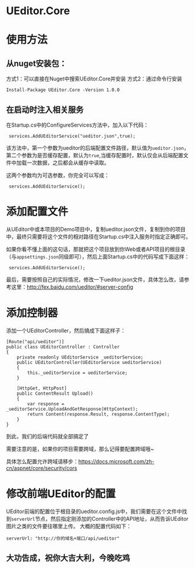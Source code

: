 # UEditor.Core
# 使用方法
## 从nuget安装包：
方式1：可以直接在Nuget中搜索UEditor.Core并安装
方式2：通过命令行安装
```
Install-Package UEditor.Core -Version 1.0.0
```
## 在启动时注入相关服务
在Startup.cs中的ConfigureServices方法中，加入以下代码：
```
 services.AddUEditorService("ueditor.json",true);
```
该方法中，第一个参数为ueditor的后端配置文件路径，默认值为`ueditor.json`，第二个参数为是否缓存配置，默认为`true`,当缓存配置时，默认仅会从后端配置文件中加载一次数据，之后都会从缓存中读取。

这两个参数均为可选参数，你完全可以写成：
```
 services.AddUEditorService();
```
# 添加配置文件
从UEditor中或本项目的Demo项目中，复制ueditor.json文件，复制到你的项目中，最终只需要将这个文件的相对路径在Startup.cs中注入服务时指定正确即可。

如果你看不懂上面的这句话，那就把这个项目放到你Web或者API项目的根目录（与`appsettings.json`同级即可），然后上面Startup.cs中的代码写成下面这样：
```
 services.AddUEditorService();
```
最后，需要按照自己的实际情况，修改一下ueditor.json文件，具体怎么改，请参考这里：http://fex.baidu.com/ueditor/#server-config
# 添加控制器
添加一个UEditorController，然后搞成下面这样子：
```
[Route("api/ueditor")]
public class UEditorController : Controller
{
    private readonly UEditorService _ueditorService;
    public UEditorController(UEditorService ueditorService)
    {
        this._ueditorService = ueditorService;
    }

    [HttpGet, HttpPost]
    public ContentResult Upload()
    {
        var response = _ueditorService.UploadAndGetResponse(HttpContext);
        return Content(response.Result, response.ContentType);
    }
}
```
到此，我们的后端代码就全部搞定了

需要注意的是，如果你的项目需要跨域，那么记得要配置跨域哦~

具体怎么配置允许跨域请移步：https://docs.microsoft.com/zh-cn/aspnet/core/security/cors
# 修改前端UEditor的配置
UEditor前端的配置位于根目录的ueditor.config.js中，我们需要在这个文件中找到`serverUrl`节点，然后指定刚添加的Controller中的API地址，从而告诉UEditor图片之类的文件要往哪里上传。
大概的配置代码如下：
```
serverUrl: "http://你的域名+端口/api/ueditor"
```

## 大功告成，祝你大吉大利，今晚吃鸡

